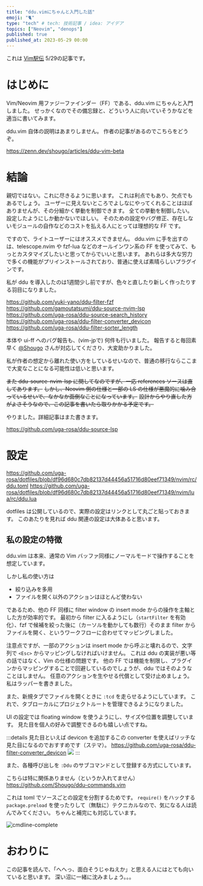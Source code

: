 ```yaml
---
title: "ddu.vimにちゃんと入門した話"
emoji: "🐈"
type: "tech" # tech: 技術記事 / idea: アイデア
topics: ["Neovim", "denops"]
published: true
published_at: 2023-05-29 00:00
---
```


これは [Vim駅伝](https://vim-jp.org/ekiden/) 5/29の記事です。

# はじめに

Vim/Neovim 用ファジーファインダー（FF）である、ddu.vim にちゃんと入門しました。
せっかくなのでその備忘録と、どういう人に向いていそうかなどを適当に書いてみます。

ddu.vim 自体の説明はあまりしません。
作者の記事があるのでこちらをどうぞ。

https://zenn.dev/shougo/articles/ddu-vim-beta

# 結論

親切ではない。これに尽きるように思います。
これは利点でもあり、欠点でもあるでしょう。
ユーザーに見えないところでよしなにやってくれることはほぼありませんが、その分細かく挙動を制御できます。
全ての挙動を制御したい。設定したようにしか動かないでほしい。
そのための設定やバグ修正、存在しないモジュールの自作などのコストを払える人にとっては理想的な FF です。

ですので、ライトユーザーにはオススメできません。
ddu.vim に手を出すのは、telescope.nvim や fzf-lua などのオールインワン系の FF を使ってみて、もっとカスタマイズしたいと思ってからでいいと思います。
あれらは多大な労力で多くの機能がプリインストールされており、普通に使えば素晴らしいプラグインです。

私が ddu を導入したのは1週間少し前ですが、色々と直したり新しく作ったりする羽目になりました。

https://github.com/yuki-yano/ddu-filter-fzf
https://github.com/gamoutatsumi/ddu-source-nvim-lsp
https://github.com/uga-rosa/ddu-source-search_history
https://github.com/uga-rosa/ddu-filter-converter_devicon
https://github.com/uga-rosa/ddu-filter-sorter_length

本体や ui-ff へのバグ報告も、(vim-jpで) 何件も行いました。
報告すると毎回素早く [@Shougo](https://zenn.dev/shougo) さんが対応してくださり、大変助かりました。

私が作者の想定から離れた使い方をしているせいなので、普通の移行ならここまで大変なことになる可能性は低いと思います。

~~また ddu-source-nvim-lsp に関してなのですが、一応 references ソースは直してあります。~~
~~しかし、Neovim 側の仕様と一部の LS の仕様が悪魔的に噛み合っているせいで、なかなか面倒なことになっています。~~
~~設計からやり直した方がよさそうなので、この記事を書いたら取りかかる予定です。~~

やりました。詳細記事はまた書きます。

https://github.com/uga-rosa/ddu-source-lsp

# 設定

https://github.com/uga-rosa/dotfiles/blob/df96d680c7db82137d44456a51716d80eef71349/nvim/rc/ddu.toml
https://github.com/uga-rosa/dotfiles/blob/df96d680c7db82137d44456a51716d80eef71349/nvim/lua/rc/ddu.lua

dotfiles は公開しているので、実際の設定はリンクとして丸ごと貼っておきます。
このあたりを見れば ddu 関連の設定は大体あると思います。

## 私の設定の特徴

ddu.vim は本来、通常の Vim バッファ同様にノーマルモードで操作することを想定しています。

しかし私の使い方は
- 絞り込みを多用
- ファイルを開く以外のアクションはほとんど使わない

であるため、他の FF 同様に filter window の insert mode からの操作を主軸とした方が効率的です。
最初から filter に入るようにし（`startFilter` を有効化）、fzf で候補を絞った後に（カーソルを動かしても数行）そのまま filter からファイルを開く、というワークフローに合わせてマッピングしました。

注意点ですが、一部のアクションは insert mode から呼ぶと壊れるので、文字列で `<Esc>` からマッピングしなければいけません。
これは ddu の実装が悪い等の話ではなく、Vim の仕様の問題です。
他の FF では機能を制限し、プラグインからマッピングすることで回避しているのでしょうが、ddu ではそのようなことはしません。
任意のアクションを生やせる代償として受け止めましょう。
私はラッパーを書きました。

また、新規タブでファイルを開くときに `:tcd` を走らせるようにしています。
これで、タブローカルにプロジェクトルートを管理できるようになりました。

UI の設定では floating window を使うようにし、サイズや位置を調整しています。
見た目を個人の好みで調整できるのも嬉しい点ですね。

:::details 見た目といえば
devicon を追加するこの converter を使えばリッチな見た目になるのでおすすめです（ステマ）。
https://github.com/uga-rosa/ddu-filter-converter_devicon
![](https://storage.googleapis.com/zenn-user-upload/70173b9c926a-20230529.png)
:::

また、各種呼び出しを `:Ddu` のサブコマンドとして登録する方式にしています。

こちらは特に関係ありません（というか入れてません）
https://github.com/Shougo/ddu-commands.vim

これは toml でソースごとの設定を分割するためです。
`require()` をハックする `package.preload` を使ったりして（無駄に）テクニカルなので、気になる人は読んでみてください。
ちゃんと補完にも対応しています。

![cmdline-complete](https://storage.googleapis.com/zenn-user-upload/d8f33770bc40-20230528.png)

# おわりに

この記事を読んで、「へへっ、面白そうじゃねえか」と思える人にはとても向いていると思います。
深い沼に一緒に沈みましょう。。。
